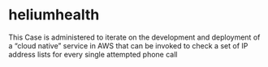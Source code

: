 # heliumhealth
This Case is administered to iterate on the development and deployment of a “cloud native” service in AWS that can be invoked to check a set of IP address lists for every single attempted phone call
